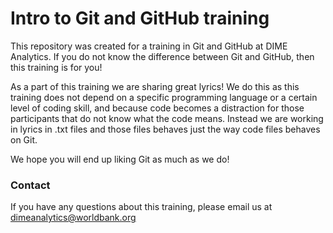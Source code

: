 # Intro to Git and GitHub training

This repository was created for a training in Git and GitHub at DIME Analytics. If you do not know the difference between Git and GitHub, then this training is for you!

As a part of this training we are sharing great lyrics! We do this as this training does not depend on a specific programming language or a certain level of coding skill, and because code becomes a distraction for those participants that do not know what the code means. Instead we are working in lyrics in .txt files and those files behaves just the way code files behaves on Git.

We hope you will end up liking Git as much as we do!

### Contact

If you have any questions about this training, please email us at dimeanalytics@worldbank.org
